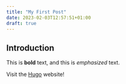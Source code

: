 ```yaml
---
title: "My First Post"
date: 2023-02-03T12:57:51+01:00
draft: true
---
```

## Introduction

This is **bold** text, and this is *emphasized* text.

Visit the [Hugo](https://gohugo.io) website!
